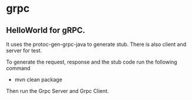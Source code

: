 # grpc

## HelloWorld for gRPC.
It uses the protoc-gen-grpc-java to generate stub.
There is also client and server for test.

To generate the request, response and the stub code run the following command 
  
  - mvn clean package

Then run the Grpc Server and Grpc Client.